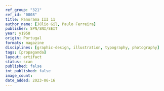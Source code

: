```yaml
---
ref_group: "321"
ref_id: "0008"
title: Panorama III 11
author_name: [Júlio Gil, Paulo Ferreira]
publisher: SPN/SNI/SEIT
year: y1958
origin: Portugal
formats: magazine
disciplines: [graphic-design, illustration, typography, photography]
tags: [propaganda]
layout: artifact
status: scan
published: false
int_published: false
image_count:
date_added: 2023-06-16
---
```

